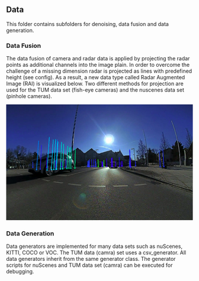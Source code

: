 ## Data 
This folder contains subfolders for denoising, data fusion and data generation.

### Data Fusion
The data fusion of camera and radar data is applied by projecting the radar points as additional channels into the image plain.
In order to overcome the challenge of a missing dimension radar is projected as lines with predefined height (see config).
As a result, a new data type called Radar Augmented Image (RAI) is visualized below. Two different methods for projection are used for the TUM data set (fish-eye cameras) and the nuscenes data set (pinhole cameras).

![overall architecture](/images/RAI_TUM.png)

### Data Generation
Data generators are implemented for many data sets such as nuScenes, KITTI, COCO or VOC. The TUM data (camra) set uses a csv_generator. All data generators inherit from the same generator class.
The generator scripts for nuScenes and TUM data set (camra) can be executed for debugging.